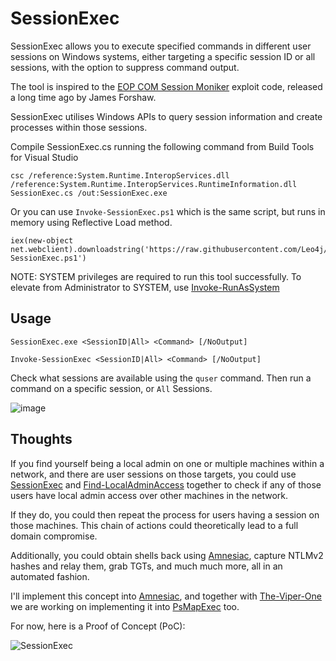 # SessionExec

SessionExec allows you to execute specified commands in different user sessions on Windows systems, either targeting a specific session ID or all sessions, with the option to suppress command output.

The tool is inspired to the [EOP COM Session Moniker](https://bugs.chromium.org/p/project-zero/issues/detail?id=1021) exploit code, released a long time ago by James Forshaw.

SessionExec utilises Windows APIs to query session information and create processes within those sessions.

Compile SessionExec.cs running the following command from Build Tools for Visual Studio

```
csc /reference:System.Runtime.InteropServices.dll /reference:System.Runtime.InteropServices.RuntimeInformation.dll SessionExec.cs /out:SessionExec.exe
```

Or you can use `Invoke-SessionExec.ps1` which is the same script, but runs in memory using Reflective Load method.

```
iex(new-object net.webclient).downloadstring('https://raw.githubusercontent.com/Leo4j/SessionExec/main/Invoke-SessionExec.ps1')
```

NOTE: SYSTEM privileges are required to run this tool successfully. To elevate from Administrator to SYSTEM, use [Invoke-RunAsSystem](https://github.com/Leo4j/Invoke-RunAsSystem)

## Usage

```
SessionExec.exe <SessionID|All> <Command> [/NoOutput]
```
```
Invoke-SessionExec <SessionID|All> <Command> [/NoOutput]
```

Check what sessions are available using the `quser` command. Then run a command on a specific session, or `All` Sessions.

![image](https://github.com/user-attachments/assets/d9026750-2441-4462-a2d3-2d7179964045)

## Thoughts

If you find yourself being a local admin on one or multiple machines within a network, and there are user sessions on those targets, you could use [SessionExec](https://github.com/Leo4j/SessionExec) and [Find-LocalAdminAccess](https://github.com/Leo4j/Find-LocalAdminAccess) together to check if any of those users have local admin access over other machines in the network.

If they do, you could then repeat the process for users having a session on those machines. This chain of actions could theoretically lead to a full domain compromise.

Additionally, you could obtain shells back using [Amnesiac](https://github.com/Leo4j/Amnesiac), capture NTLMv2 hashes and relay them, grab TGTs, and much much more, all in an automated fashion.

I'll implement this concept into [Amnesiac](https://github.com/Leo4j/Amnesiac), and together with [The-Viper-One](https://github.com/The-Viper-One) we are working on implementing it into [PsMapExec](https://github.com/The-Viper-One/PsMapExec) too.

For now, here is a Proof of Concept (PoC):

![SessionExec](https://github.com/user-attachments/assets/b4e29e6f-b4e5-48c9-bd0c-fe44def7d74c)
